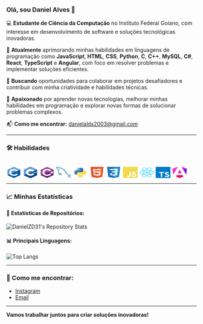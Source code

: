 ### Olá, sou Daniel Alves 👋

💻 **Estudante de Ciência da Computação** no Instituto Federal Goiano, com interesse em desenvolvimento de software e soluções tecnológicas inovadoras.

🌱 **Atualmente** aprimorando minhas habilidades em linguagens de programação como **JavaScript**, **HTML**, **CSS**, **Python**, **C**, **C++**, **MySQL**, **C#**, **React**, **TypeScript** e **Angular**, com foco em resolver problemas e implementar soluções eficientes.

🚀 **Buscando** oportunidades para colaborar em projetos desafiadores e contribuir com minha criatividade e habilidades técnicas.

🧠 **Apaixonado** por aprender novas tecnologias, melhorar minhas habilidades em programação e explorar novas formas de solucionar problemas complexos.

📬 **Como me encontrar:** [danielalds2003@gmail.com](mailto:danielalds2003@gmail.com)

---

### 🛠️ Habilidades

<div style="display: inline_block"><br>
 
  <img align="center" alt="Daniel-C" height="30" width="40" src="https://raw.githubusercontent.com/devicons/devicon/master/icons/c/c-original.svg">
  <img align="center" alt="Daniel-C++" height="30" width="40" src="https://raw.githubusercontent.com/devicons/devicon/master/icons/cplusplus/cplusplus-original.svg">
  <img align="center" alt="Daniel-C#" height="30" width="40" src="https://raw.githubusercontent.com/devicons/devicon/master/icons/csharp/csharp-original.svg">
  <img align="center" alt="Daniel-MySQL" height="30" width="40" src="https://raw.githubusercontent.com/devicons/devicon/master/icons/mysql/mysql-original.svg">
  <img align="center" alt="Daniel-Python" height="30" width="40" src="https://raw.githubusercontent.com/devicons/devicon/master/icons/python/python-original.svg">
  <img align="center" alt="Daniel-HTML" height="30" width="40" src="https://raw.githubusercontent.com/devicons/devicon/master/icons/html5/html5-original.svg">
  <img align="center" alt="Daniel-CSS" height="30" width="40" src="https://raw.githubusercontent.com/devicons/devicon/master/icons/css3/css3-original.svg">
  <img align="center" alt="Daniel-Js" height="30" width="40" src="https://raw.githubusercontent.com/devicons/devicon/master/icons/javascript/javascript-plain.svg">
  <img align="center" alt="Daniel-React" height="30" width="40" src="https://raw.githubusercontent.com/devicons/devicon/master/icons/react/react-original.svg">
  <img align="center" alt="Daniel-TS" height="30" width="40" src="https://raw.githubusercontent.com/devicons/devicon/master/icons/typescript/typescript-original.svg">
  <img align="center" alt="Daniel-Angular" height="30" width="40" src="https://raw.githubusercontent.com/devicons/devicon/master/icons/angular/angular-original.svg">

</div>

---

### 📈 Minhas Estatísticas

#### 🚀 **Estatísticas de Repositórios:**
![DanielZD31's Repository Stats](https://github-readme-stats.vercel.app/api?username=DanielZD31&show_icons=true&count_private=true&theme=radical)

#### 📊 **Principais Linguagens:**
![Top Langs](https://github-readme-stats.vercel.app/api/top-langs/?username=DanielZD31&layout=compact&theme=radical)

---

### 📱 Como me encontrar:

- [Instagram](https://www.instagram.com/dani_alds/?hl=pt)
- [Email](mailto:danielalds2003@gmail.com)

---

**Vamos trabalhar juntos para criar soluções inovadoras!**
